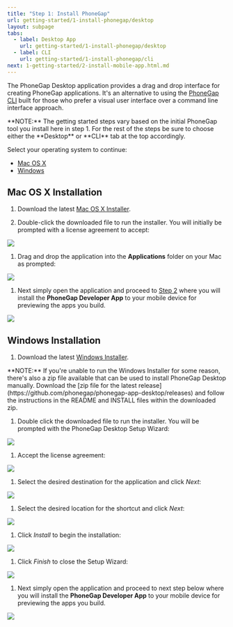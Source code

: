 ```yaml
---
title: "Step 1: Install PhoneGap"
url: getting-started/1-install-phonegap/desktop
layout: subpage
tabs:
  - label: Desktop App
    url: getting-started/1-install-phonegap/desktop
  - label: CLI
    url: getting-started/1-install-phonegap/cli
next: 1-getting-started/2-install-mobile-app.html.md
---
```


The PhoneGap Desktop application provides a drag and drop interface for creating PhoneGap applications. It's an alternative to using the
[PhoneGap CLI](/getting-started/1-install-phonegap/cli) built for those who prefer a visual user interface
over a command line interface approach.

<div class="alert--info">**NOTE:** The getting started steps vary based on the initial PhoneGap tool you install here in step 1. For the rest of the steps be sure to choose either the **Desktop** or **CLI** tab at the top accordingly.</div>

Select your operating system to continue:

- <a href="#mac">Mac OS X</a>
- <a href="#win">Windows</a>

<a class="anchor" id="mac"></a>

## Mac OS X Installation

1. Download the latest [Mac OS X Installer](https://github.com/phonegap/phonegap-app-desktop/releases/download/0.4.0/PhoneGapDesktop.dmg).

1. Double-click the downloaded file to run the installer. You will initially be prompted with a license agreement to accept:

  ![](/images/license-agreement.png)

1. Drag and drop the application into the **Applications** folder on your Mac as prompted:

  ![](/images/drag-to-apps-folder.png)

1. Next simply open the application and proceed to [Step 2](/getting-started/2-install-mobile-app) where you will install the __PhoneGap Developer App__ to your mobile device for previewing the apps you build.

  ![](/images/desktop-app-open.png)

<a class="anchor" id="win"></a>

## Windows Installation

1. Download the latest [Windows Installer](https://github.com/phonegap/phonegap-app-desktop/releases/download/0.4.0/PhoneGapSetup-win32.exe).

<div class="alert--info">**NOTE:** If you're unable to run the Windows Installer for some reason, there's also a zip file available that can be 
used to install PhoneGap Desktop manually. Download the [zip file for the latest release](https://github.com/phonegap/phonegap-app-desktop/releases) 
and follow the instructions in the README and INSTALL files within the downloaded zip.</div>

1. Double click the downloaded file to run the installer. You will be prompted with the PhoneGap Desktop Setup Wizard:

  ![](/images/win-desktop1.png)

1. Accept the license agreement:

  ![](/images/win-desktop2.png)

1. Select the desired destination for the application and click *Next*:

  ![](/images/win-desktop3.png)

1. Select the desired location for the shortcut and click *Next*:

  ![](/images/win-desktop4.png)

1. Click *Install* to begin the installation:

  ![](/images/win-desktop5.png)

1. Click *Finish* to close the Setup Wizard:

  ![](/images/win-desktop6.png)

1. Next simply open the application and proceed to next step below where you will install the __PhoneGap Developer App__ to your mobile device for previewing the apps you build.

  ![](/images/win-desktop-app.png)

